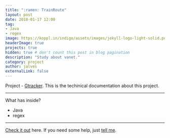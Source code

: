 ```yaml
---
title: ":ramen: TrainRoute"
layout: post
date: 2018-01-17 12:00
tag:    
- Java
- regex
image: https://koppl.in/indigo/assets/images/jekyll-logo-light-solid.png
headerImage: true
projects: true
hidden: true # don't count this post in blog pagination
description: "Study about vanet."
category: project
author: jalves
externalLink: false
---
```



 Project - [Gtracker](https://jeffeapalves.github.io/TrainRoute/). This is the techinical documentation about this project.

---

What has inside?

- Java
- regex
---

[Check it out](http://jeffeapalves.github.io/TrainRoute/) here.
If you need some help, just [tell me](http://github.com/jeffeapalves/gtracker/issues).
